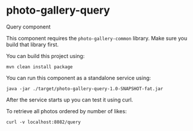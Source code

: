# photo-gallery-query

Query component

This component requires the `photo-gallery-common` library. Make sure you build that library first.

You can build this project using:

```
mvn clean install package
```

You can run this component as a standalone service using:

```
java -jar ./target/photo-gallery-query-1.0-SNAPSHOT-fat.jar
```

After the service starts up you can test it using curl.

To retrieve all photos ordered by number of likes:

```
curl -v localhost:8082/query
```
